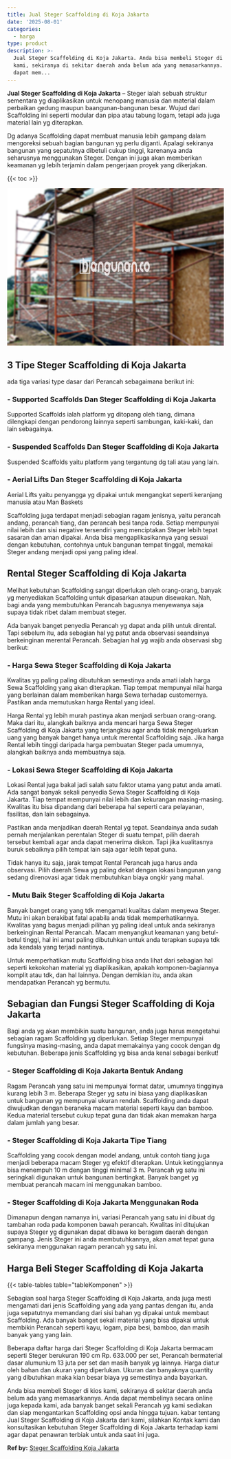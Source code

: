 ```yaml
---
title: Jual Steger Scaffolding di Koja Jakarta
date: '2025-08-01'
categories:
  - harga
type: product
description: >-
  Jual Steger Scaffolding di Koja Jakarta. Anda bisa membeli Steger di kios
  kami, sekiranya di sekitar daerah anda belum ada yang memasarkannya. Anda
  dapat mem...
---
```


**Jual Steger Scaffolding di Koja Jakarta** – Steger ialah sebuah struktur sementara yg diaplikasikan untuk menopang manusia dan material dalam perbaikan gedung maupun baangunan-bangunan besar. Wujud dari Scaffolding ini seperti modular dan pipa atau tabung logam, tetapi ada juga material lain yg diterapkan.

Dg adanya Scaffolding dapat membuat manusia lebih gampang dalam mengoreksi sebuah bagian bangunan yg perlu diganti. Apalagi sekiranya bangunan yang sepatutnya dibetuli cukup tinggi, karenanya anda seharusnya menggunakan Steger. Dengan ini juga akan memberikan keamanan yg lebih terjamin dalam pengerjaan proyek yang dikerjakan.

{{< toc >}}

![Jual Steger Scaffolding di Koja Jakarta](/images/sewa-scaffolding-steger-20.png)

## 3 Tipe Steger Scaffolding di Koja Jakarta

ada tiga variasi type dasar dari Perancah sebagaimana berikut ini:

### \- Supported Scaffolds Dan Steger Scaffolding di Koja Jakarta

Supported Scaffolds ialah platform yg ditopang oleh tiang, dimana dilengkapi dengan pendorong lainnya seperti sambungan, kaki-kaki, dan lain sebagainya.

### \- Suspended Scaffolds Dan Steger Scaffolding di Koja Jakarta

Suspended Scaffolds yaitu platform yang tergantung dg tali atau yang lain.

### \- Aerial Lifts Dan Steger Scaffolding di Koja Jakarta

Aerial Lifts yaitu penyangga yg dipakai untuk mengangkat seperti keranjang manusia atau Man Baskets

Scaffolding juga terdapat menjadi sebagian ragam jenisnya, yaitu perancah andang, perancah tiang, dan perancah besi tanpa roda. Setiap mempunyai nilai lebih dan sisi negative tersendiri yang menciptakan Steger lebih tepat sasaran dan aman dipakai. Anda bisa mengaplikasikannya yang sesuai dengan kebutuhan, contohnya untuk bangunan tempat tinggal, memakai Steger andang menjadi opsi yang paling ideal.

## Rental Steger Scaffolding di Koja Jakarta

Melihat kebutuhan Scaffolding sangat diperlukan oleh orang-orang, banyak yg menyediakan Scaffolding untuk dipasarkan ataupun disewakan. Nah, bagi anda yang membutuhkan Perancah bagusnya menyewanya saja supaya tidak ribet dalam membuat steger.

Ada banyak banget penyedia Perancah yg dapat anda pilih untuk dirental. Tapi sebelum itu, ada sebagian hal yg patut anda observasi seandainya berkeinginan merental Perancah. Sebagian hal yg wajib anda observasi sbg berikut:

### \- Harga Sewa Steger Scaffolding di Koja Jakarta

Kwalitas yg paling paling dibutuhkan semestinya anda amati ialah harga Sewa Scaffolding yang akan diterapkan. Tiap tempat mempunyai nilai harga yang berlainan dalam memberikan harga Sewa terhadap customernya. Pastikan anda memutuskan harga Rental yang ideal.

Harga Rental yg lebih murah pastinya akan menjadi serbuan orang-orang. Maka dari itu, alangkah baiknya anda mencari harga Sewa Steger Scaffolding di Koja Jakarta yang terjangkau agar anda tidak mengeluarkan uang yang banyak banget hanya untuk merental Scaffolding saja. Jika harga Rental lebih tinggi daripada harga pembuatan Steger pada umumnya, alangkah baiknya anda membuatnya saja.

### \- Lokasi Sewa Steger Scaffolding di Koja Jakarta

Lokasi Rental juga bakal jadi salah satu faktor utama yang patut anda amati. Ada sangat banyak sekali penyedia Sewa Steger Scaffolding di Koja Jakarta. Tiap tempat mempunyai nilai lebih dan kekurangan masing-masing. Kwalitas itu bisa dipandang dari beberapa hal seperti cara pelayanan, fasilitas, dan lain sebagainya.

Pastikan anda menjadikan daerah Rental yg tepat. Seandainya anda sudah pernah menjalankan perentalan Steger di suatu tempat, pilih daerah tersebut kembali agar anda dapat menerima diskon. Tapi jika kualitasnya buruk sebaiknya pilih tempat lain saja agar lebih tepat guna.

Tidak hanya itu saja, jarak tempat Rental Perancah juga harus anda observasi. Pilih daerah Sewa yg paling dekat dengan lokasi bangunan yang sedang direnovasi agar tidak membutuhkan biaya ongkir yang mahal.

### \- Mutu Baik Steger Scaffolding di Koja Jakarta

Banyak banget orang yang tdk mengamati kualitas dalam menyewa Steger. Mutu ini akan berakibat fatal apabila anda tidak memperhatikannya. Kwalitas yang bagus menjadi pilihan yg paling ideal untuk anda sekiranya berkeinginan Rental Perancah. Macam menyangkut keamanan yang betul-betul tinggi, hal ini amat paling dibutuhkan untuk anda terapkan supaya tdk ada kendala yang terjadi nantinya.

Untuk memperhatikan mutu Scaffolding bisa anda lihat dari sebagian hal seperti kekokohan material yg diaplikasikan, apakah komponen-bagiannya komplit atau tdk, dan hal lainnya. Dengan demikian itu, anda akan mendapatkan Perancah yg bermutu.

## Sebagian dan Fungsi Steger Scaffolding di Koja Jakarta

Bagi anda yg akan membikin suatu bangunan, anda juga harus mengetahui sebagian ragam Scaffolding yg diperlukan. Setiap Steger mempunyai fungsinya masing-masing, anda dapat memakainya yang cocok dengan dg kebutuhan. Beberapa jenis Scaffolding yg bisa anda kenal sebagai berikut!

### \- Steger Scaffolding di Koja Jakarta Bentuk Andang

Ragam Perancah yang satu ini mempunyai format datar, umumnya tingginya kurang lebih 3 m. Beberapa Steger yg satu ini biasa yang diaplikasikan untuk bangunan yg mempunyai ukuran rendah. Scaffolding anda dapat diwujudkan dengan beraneka macam material seperti kayu dan bamboo. Kedua material tersebut cukup tepat guna dan tidak akan memakan harga dalam jumlah yang besar.

### \- Steger Scaffolding di Koja Jakarta Tipe Tiang

Scaffolding yang cocok dengan model andang, untuk contoh tiang juga menjadi beberapa macam Steger yg efektif diterapkan. Untuk ketinggiannya bisa menempuh 10 m dengan tinggi minimal 3 m. Perancah yg satu ini seringkali digunakan untuk bangunan bertingkat. Banyak banget yg membuat perancah macam ini menggunakan bamboo.

### \- Steger Scaffolding di Koja Jakarta Menggunakan Roda

Dimanapun dengan namanya ini, variasi Perancah yang satu ini dibuat dg tambahan roda pada komponen bawah perancah. Kwalitas ini ditujukan supaya Steger yg digunakan dapat dibawa ke beragam daerah dengan gampang. Jenis Steger ini anda membutuhkannya, akan amat tepat guna sekiranya menggunakan ragam perancah yg satu ini.

## Harga Beli Steger Scaffolding di Koja Jakarta

{{< table-tables table="tableKomponen" >}}

Sebagian soal harga Steger Scaffolding di Koja Jakarta, anda juga mesti mengamati dari jenis Scaffolding yang ada yang pantas dengan itu, anda juga sepatutnya memandang dari sisi bahan yg dipakai untuk membaut Scaffolding. Ada banyak banget sekali material yang bisa dipakai untuk membikin Perancah seperti kayu, logam, pipa besi, bamboo, dan masih banyak yang yang lain.

Beberapa daftar harga dari Steger Scaffolding di Koja Jakarta bermacam seperti Steger berukuran 190 cm Rp. 633.000 per set, Perancah bermaterial dasar alumunium 13 juta per set dan masih banyak yg lainnya. Harga diatur oleh bahan dan ukuran yang diperlukan. Ukuran dan banyaknya quantity yang dibutuhkan maka kian besar biaya yg semestinya anda bayarkan.

Anda bisa membeli Steger di kios kami, sekiranya di sekitar daerah anda belum ada yang memasarkannya. Anda dapat membelinya secara online juga kepada kami, ada banyak banget sekali Perancah yg kami sediakan dan siap mengantarkan Scaffolding opsi anda hingga tujuan. kabar tentang Jual Steger Scaffolding di Koja Jakarta dari kami, silahkan Kontak kami dan konsultasikan kebutuhan Steger Scaffolding di Koja Jakarta terhadap kami agar dapat penawran terbiak untuk anda saat ini juga.

**Ref by:** [Steger Scaffolding Koja Jakarta](https://id.wikipedia.org/wiki/Steger)
